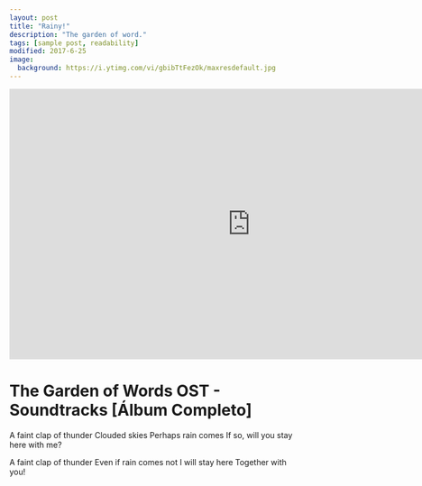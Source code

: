 ```yaml
---
layout: post
title: "Rainy!"
description: "The garden of word."
tags: [sample post, readability]
modified: 2017-6-25
image:
  background: https://i.ytimg.com/vi/gbibTtFezOk/maxresdefault.jpg
---
```

<iframe width="854" height="480" src="https://www.youtube.com/embed/CQklNpxP0D8" frameborder="0" allowfullscreen></iframe>

# The Garden of Words OST - Soundtracks [Álbum Completo]

A faint clap of thunder
Clouded skies
Perhaps rain comes
If so, will you stay here with me?

A faint clap of thunder
Even if rain comes not
I will stay here
Together with you!

